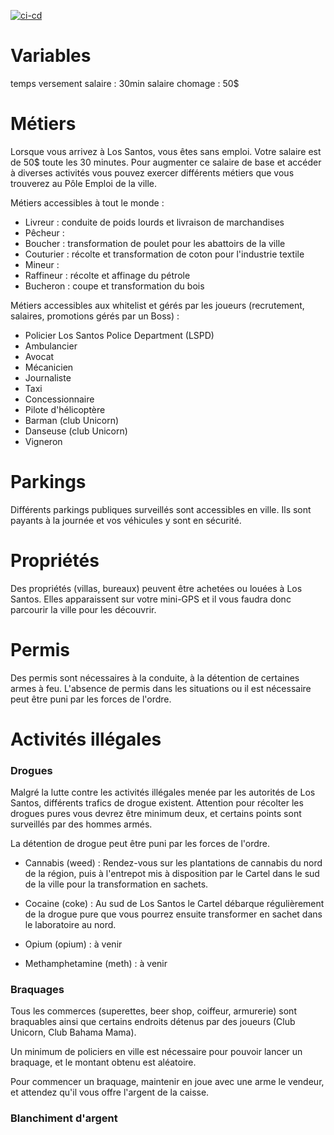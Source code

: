 [![ci-cd](https://github.com/ermineaweb/fivem/actions/workflows/ci-cd.yml/badge.svg)](https://github.com/ermineaweb/fivem/actions)

# Variables
temps versement salaire : 30min
salaire chomage : 50$

# Métiers

Lorsque vous arrivez à Los Santos, vous êtes sans emploi. Votre salaire est de 50$ toute les 30 minutes. Pour augmenter ce salaire de base et accéder à diverses activités vous pouvez exercer différents métiers que vous trouverez au Pôle Emploi de la ville.


Métiers accessibles à tout le monde :
- Livreur : conduite de poids lourds et livraison  de marchandises
- Pêcheur : 
- Boucher : transformation de poulet pour les abattoirs de la ville
- Couturier : récolte et transformation de coton pour l'industrie textile
- Mineur : 
- Raffineur : récolte et affinage du pétrole
- Bucheron : coupe et transformation du bois



Métiers accessibles aux whitelist et gérés par les joueurs (recrutement, salaires, promotions gérés par un Boss) :
- Policier Los Santos Police Department (LSPD)
- Ambulancier
- Avocat
- Mécanicien
- Journaliste
- Taxi
- Concessionnaire
- Pilote d'hélicoptère
- Barman (club Unicorn)
- Danseuse (club Unicorn)
- Vigneron


# Parkings

Différents parkings publiques surveillés sont accessibles en ville. Ils sont payants à la journée et vos véhicules y sont en sécurité.


# Propriétés

Des propriétés (villas, bureaux) peuvent être achetées ou louées à Los Santos. Elles apparaissent sur votre mini-GPS et il vous faudra donc parcourir la ville pour les découvrir.


# Permis

Des permis sont nécessaires à la conduite, à la détention de certaines armes à feu. L'absence de permis dans les situations ou il est nécessaire peut être puni par les forces de l'ordre.


# Activités illégales

### Drogues

Malgré la lutte contre les activités illégales menée par les autorités de Los Santos, différents trafics de drogue existent. Attention pour récolter les drogues pures vous devrez être minimum deux, et certains points sont surveillés par des hommes armés.

La détention de drogue peut être puni par les forces de l'ordre.

- Cannabis (weed) : Rendez-vous sur les plantations de cannabis du nord de la région, puis à l'entrepot mis à disposition par le Cartel dans le sud de la ville pour la transformation en sachets.

- Cocaine (coke) : Au sud de Los Santos le Cartel débarque régulièrement de la drogue pure que vous pourrez ensuite transformer en sachet dans le laboratoire au nord.

- Opium (opium) : à venir

- Methamphetamine (meth) : à venir

### Braquages

Tous les commerces (superettes, beer shop, coiffeur, armurerie) sont braquables ainsi que certains endroits détenus par des joueurs (Club Unicorn, Club Bahama Mama).

Un minimum de policiers en ville est nécessaire pour pouvoir lancer un braquage, et le montant obtenu est aléatoire.

Pour commencer un braquage, maintenir en joue avec une arme le vendeur, et attendez qu'il vous offre l'argent de la caisse.

### Blanchiment d'argent

